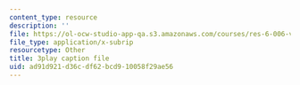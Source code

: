 ```yaml
---
content_type: resource
description: ''
file: https://ol-ocw-studio-app-qa.s3.amazonaws.com/courses/res-6-006-video-demonstrations-in-lasers-and-optics-spring-2008/ad91d921d36cdf62bcd910058f29ae56_kuht5Nv3Iio.srt
file_type: application/x-subrip
resourcetype: Other
title: 3play caption file
uid: ad91d921-d36c-df62-bcd9-10058f29ae56
---
```

